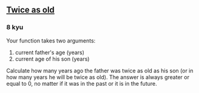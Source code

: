 <h2><a href=https://www.codewars.com/kata/5b853229cfde412a470000d0/train/csharp target="_blank">Twice as old</a></h2><h3>8 kyu</h3><p>Your function takes two arguments:</p><ol><li>current father's age (years)</li><li>current age of his son (years)</li></ol><p>Сalculate how many years ago the father was twice as old as his son (or in how many years he will be twice as old). The answer is always greater or equal to 0, no matter if it was in the past or it is in the future.</p>